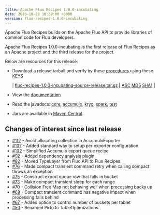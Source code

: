 ```yaml
---
title: Apache Fluo Recipes 1.0.0-incubating
date: 2016-10-28 10:30:00 +0000
version: fluo-recipes-1.0.0-incubating
---
```


Apache Fluo Recipes builds on the Apache Fluo API to provide libraries of common code for Fluo developers.

Apache Fluo Recipes 1.0.0-incubating is the first release of Fluo Recipes as an Apache project and the third
release for the project.

Below are resources for this release:

 * Download a release tarball and verify by these [procedures] using these [KEYS]

   | [fluo-recipes-1.0.0-incubating-source-release.tar.gz][src-release] | [ASC][src-asc] [MD5][md5] [SHA1][sha1] |

* View the [documentation][docs]
* Read the javadocs: <a href="{{ site.api_base }}/fluo-recipes-core/1.0.0-incubating/" target="_blank">core</a>, <a href="{{ site.api_base }}/fluo-recipes-accumulo/1.0.0-incubating/" target="_blank">accumulo</a>, <a href="{{ site.api_base }}/fluo-recipes-kryo/1.0.0-incubating/" target="_blank">kryo</a>, <a href="{{ site.api_base }}/fluo-recipes-spark/1.0.0-incubating/" target="_blank">spark</a>, <a href="{{ site.api_base }}/fluo-recipes-test/1.0.0-incubating/" target="_blank">test</a>
* Jars are available in [Maven Central][central].

## Changes of interest since last release

* [#112][112] - Avoid allocating collection in AccumuloExporter
* [#107][107] - Added standard way to setup per exporter configuration
* [#102][102] - Simplified Accumulo export queue recipe
* [#92][92] - Added dependency analysis plugin
* [#82][82] - Moved TypeLayer from Fluo API to Fluo Recipes
* [#76][76] - Made compact transient command retry when calling compact throws an exception
* [#75][75] - Construct export queue row that falls in bucket
* [#73][73] - Make compact transient sleep for each range
* [#70][70] - Collision Free Map not behaving well when processing backs up
* [#69][69] - Compact transient command has negative impact when processing falls behind
* [#67][67] - Added option to control number of buckets per tablet
* [#50][50] - Renamed Pirto to TableOptimizations

[procedures]: https://www.apache.org/info/verification
[KEYS]: https://www.apache.org/dist/incubator/fluo/KEYS
[src-release]: https://www.apache.org/dyn/closer.lua/incubator/fluo/fluo-recipes/1.0.0-incubating/fluo-recipes-1.0.0-incubating-source-release.tar.gz
[src-asc]: https://www.apache.org/dist/incubator/fluo/fluo-recipes/1.0.0-incubating/fluo-recipes-1.0.0-incubating-source-release.tar.gz.asc
[md5]: https://www.apache.org/dist/incubator/fluo/fluo-recipes/1.0.0-incubating/MD5SUM
[sha1]: https://www.apache.org/dist/incubator/fluo/fluo-recipes/1.0.0-incubating/SHA1SUM
[docs]: /docs/fluo-recipes/1.0.0-incubating
[central]: http://search.maven.org/#search|ga|1|fluo-recipes
[112]: https://github.com/apache/incubator-fluo-recipes/issues/112
[107]: https://github.com/apache/incubator-fluo-recipes/issues/107
[102]: https://github.com/apache/incubator-fluo-recipes/issues/102
[92]: https://github.com/apache/incubator-fluo-recipes/issues/92
[82]: https://github.com/apache/incubator-fluo-recipes/issues/82
[76]: https://github.com/apache/incubator-fluo-recipes/issues/76
[75]: https://github.com/apache/incubator-fluo-recipes/issues/75
[73]: https://github.com/apache/incubator-fluo-recipes/issues/73
[70]: https://github.com/apache/incubator-fluo-recipes/issues/70
[69]: https://github.com/apache/incubator-fluo-recipes/issues/69
[67]: https://github.com/apache/incubator-fluo-recipes/issues/67
[50]: https://github.com/apache/incubator-fluo-recipes/issues/50

